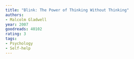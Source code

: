 ```yaml
---
title: "Blink: The Power of Thinking Without Thinking"
authors:
- Malcolm Gladwell
year: 2007
goodreads: 40102
rating: 3
tags:
- Psychology
- Self-help
---
```

